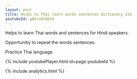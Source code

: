 ```yaml
---
layout: post
title: Hindi to Thai learn words sentences dictionary 232 
youtubeId: g8XribYGEnU
---
```

 
 
Helps to learn Thai words and sentences for Hindi speakers.

Opportunitiy to repeat the words sentences. 

Practice Thai language. 
 
{% include youtubePlayer.html id=page.youtubeId %}
 
 
{% include analytics.html %}
